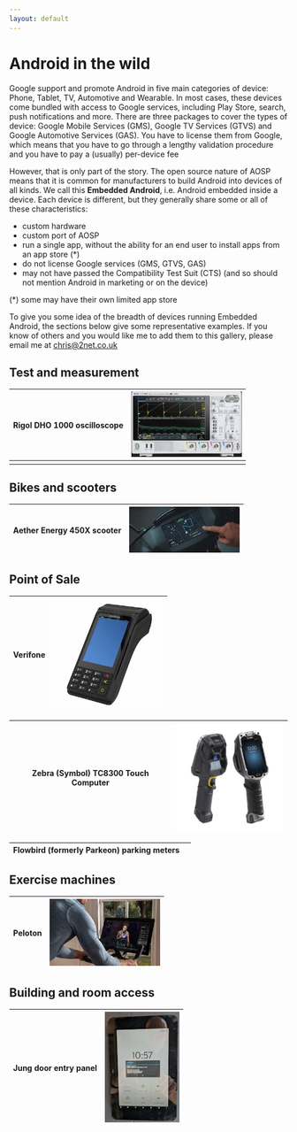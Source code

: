 ```yaml
---
layout: default
---
```


# Android in the wild

Google support and promote Android in five main categories of device: Phone,
Tablet, TV, Automotive and Wearable. In most cases, these devices come bundled
with access to Google services, including Play Store, search, push
notifications and more. There are three packages to cover the types of device:
Google Mobile Services (GMS), Google TV Services (GTVS) and Google Automotive
Services (GAS).  You have to license them from Google, which means that you
have to go through a lengthy validation procedure and you have to pay a
(usually) per-device fee

However, that is only part of the story. The open source nature of AOSP means
that it is common for manufacturers to build Android into devices of all kinds.
We call this **Embedded Android**, i.e. Android embedded inside a device.
Each device is different, but they generally share some or all of these
characteristics:

* custom hardware
* custom port of AOSP
* run a single app, without the ability for an end user to install apps from an app store (\*)
* do not license Google services (GMS, GTVS, GAS)
* may not have passed the Compatibility Test Suit (CTS) (and so should not
  mention Android in marketing or on the device)

(\*) some may have their own limited app store

To give you some idea of the breadth of devices running Embedded Android, the
sections below give some representative examples. If you know of others and you
would like me to add them to this gallery, please email me at chris@2net.co.uk


## Test and measurement
| Rigol DHO 1000 oscilloscope | ![DHO 1000](images/rigol-dho-1000-oscilloscope.png) |
|-----------------------------|-----------------------------------------------------|
|                             |                                                     |


## Bikes and scooters
| Aether Energy 450X scooter | ![alt text](images/aether-450x.jpeg "Aether 450X") |
|---|---|


## Point of Sale
| Verifone | ![](images/verifone-t650p.jpeg) |
|---|---|

| Zebra (Symbol) TC8300 Touch Computer | ![TC8300 Touch Computer](images/zebra-tc8300-handheld.jpg)|
|---|---|

|Flowbird (formerly Parkeon) parking meters ||
|---|---|


## Exercise machines
|Peloton| ![](images/peloton-screen.jpeg) |
|---|---|


## Building and room access
| Jung door entry panel| ![](images/jung-door-entry.jpg) |
|---|---|

